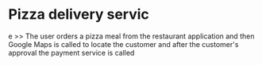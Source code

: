 # Pizza delivery servic
 >>
e >>
The user orders a pizza meal from the restaurant application and then Google Maps is called to locate the customer and after the customer's approval the payment service is called
